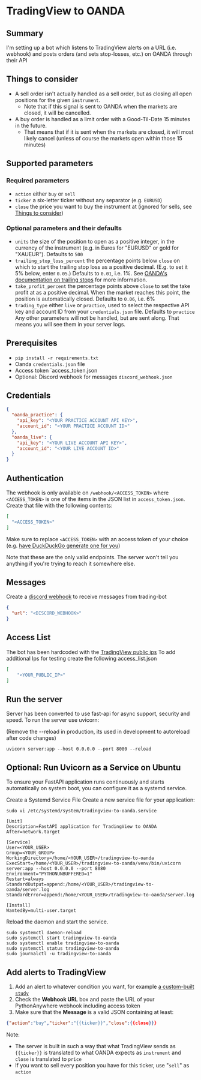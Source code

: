# TradingView to OANDA

## Summary
I'm setting up a bot which listens to TradingView alerts on a URL (i.e. webhook) and posts orders (and sets stop-losses, etc.) on OANDA through their API

## Things to consider
* A sell order isn't actually handled as a sell order, but as closing all open positions for the given `instrument`.
  * Note that if this signal is sent to OANDA when the markets are closed, it will be cancelled.
* A buy order is handled as a limit order with a Good-Til-Date 15 minutes in the future.
  * That means that if it is sent when the markets are closed, it will most likely cancel (unless of course the markets open within those 15 minutes)

## Supported parameters
### Required parameters
* `action` either `buy` or `sell`
* `ticker` a six-letter ticker without any separator (e.g. `EURUSD`)
* `close` the price you want to buy the instrument at (ignored for sells, see [Things to consider](#things-to-consider))
### Optional parameters and their defaults
* `units` the size of the position to open as a positive integer, in the currency of the instrument (e.g. in Euros for "EURUSD" or gold for "XAUEUR"). Defaults to `500`
* `trailing_stop_loss_percent` the percentage points below `close` on which to start the trailing stop loss as a positive decimal. (E.g. to set it 5% below, enter `0.05`.) Defaults to `0.01`, i.e. 1%. See [OANDA's documentation on trailing stops](https://www1.oanda.com/forex-trading/learn/capital-management/stop-loss) for more information.
* `take_profit_percent` the percentage points above `close` to set the take profit at as a positive decimal. When the market reaches this point, the position is automatically closed. Defaults to `0.06`, i.e. 6%
* `trading_type` either `live` or `practice`, used to select the respective API key and account ID from your `credentials.json` file. Defaults to `practice`
Any other parameters will not be handled, but are sent along. That means you will see them in your server logs.

## Prerequisites
* `pip install -r requirements.txt`
* Oanda `credentials.json` file
* Access token `access_token.json
* Optional: Discord webhook for messages `discord_webhook.json`

## Credentials

```json
{
  "oanda_practice": {
    "api_key": "<YOUR PRACTICE ACCOUNT API KEY>",
    "account_id": "<YOUR PRACTICE ACCOUNT ID>"
  },
  "oanda_live": {
    "api_key": "<YOUR LIVE ACCOUNT API KEY>",
    "account_id": "<YOUR LIVE ACCOUNT ID>"
  }
}
```

## Authentication
The webhook is only available on `/webhook/<ACCESS_TOKEN>` where `<ACCESS_TOKEN>` is one of the items in the JSON list in `access_token.json`. Create that file with the following contents:

```json
[
  "<ACCESS_TOKEN>"
]
```

Make sure to replace `<ACCESS_TOKEN>` with an access token of your choice (e.g. [have DuckDuckGo generate one for you](https://duckduckgo.com/?q=password+64))

Note that these are the only valid endpoints. The server won't tell you anything if you're trying to reach it somewhere else.

## Messages
Create a [discord webhook](https://support.discord.com/hc/en-us/articles/228383668-Intro-to-Webhooks) to receive messages from trading-bot

```json
{
  "url": "<DISCORD_WEBHOOK>"
}
```

## Access List
The bot has been hardcoded with the [TradingView public ips](https://www.tradingview.com/support/solutions/43000529348-about-webhooks/)
To add additional Ips for testing create the following access_list.json

```json
[
    "<YOUR_PUBLIC_IP>"
]
```

## Run the server
Server has been converted to use fast-api for async support, security and speed.
To run the server use uvicorn:

(Remove the --reload in production, its used in development to autoreload after code changes)

```
uvicorn server:app --host 0.0.0.0 --port 8080 --reload
```

## Optional: Run Uvicorn as a Service on Ubuntu
To ensure your FastAPI application runs continuously and starts automatically on system boot, you can configure it as a systemd service.

Create a Systemd Service File
Create a new service file for your application:

```
sudo vi /etc/systemd/system/tradingview-to-oanda.service
```

```
[Unit]
Description=FastAPI application for TradingView to OANDA
After=network.target

[Service]
User=<YOUR_USER>
Group=<YOUR_GROUP>
WorkingDirectory=/home/<YOUR_USER>/tradingview-to-oanda
ExecStart=/home/<YOUR_USER>/tradingview-to-oanda/venv/bin/uvicorn server:app --host 0.0.0.0 --port 8080
Environment="PYTHONUNBUFFERED=1"
Restart=always
StandardOutput=append:/home/<YOUR_USER>/tradingview-to-oanda/server.log
StandardError=append:/home/<YOUR_USER>/tradingview-to-oanda/server.log

[Install]
WantedBy=multi-user.target
```

Reload the daemon and start the service.

```
sudo systemctl daemon-reload
sudo systemctl start tradingview-to-oanda
sudo systemctl enable tradingview-to-oanda
sudo systemctl status tradingview-to-oanda
sudo journalctl -u tradingview-to-oanda
```


## Add alerts to TradingView
1. Add an alert to whatever condition you want, for example [a custom-built `study`](https://www.tradingview.com/pine-script-docs/en/v4/annotations/Alert_conditions.html)
1. Check the __Webhook URL__ box and paste the URL of your PythonAnywhere webhook including access token
1. Make sure that the __Message__ is a valid JSON containing at least:
  ```json
  {"action":"buy","ticker":"{{ticker}}","close":{{close}}}
  ```
  Note:
  * The server is built in such a way that what TradingView sends as `{{ticker}}` is translated to what OANDA expects as `instrument` and `close` is translated to `price`
  * If you want to sell every position you have for this ticker, use "`sell`" as `action`

